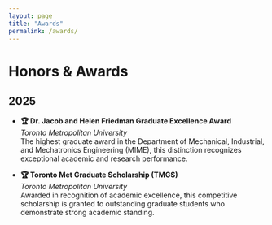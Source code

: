 ```yaml
---
layout: page
title: "Awards"
permalink: /awards/
---
```


# Honors & Awards

## 2025
- **🏆 Dr. Jacob and Helen Friedman Graduate Excellence Award**  
  *Toronto Metropolitan University*  
  The highest graduate award in the Department of Mechanical, Industrial, and Mechatronics Engineering (MIME), this distinction recognizes exceptional academic and research performance.

- **🏆 Toronto Met Graduate Scholarship (TMGS)**  
  *Toronto Metropolitan University*  
  Awarded in recognition of academic excellence, this competitive scholarship is granted to outstanding graduate students who demonstrate strong academic standing.
